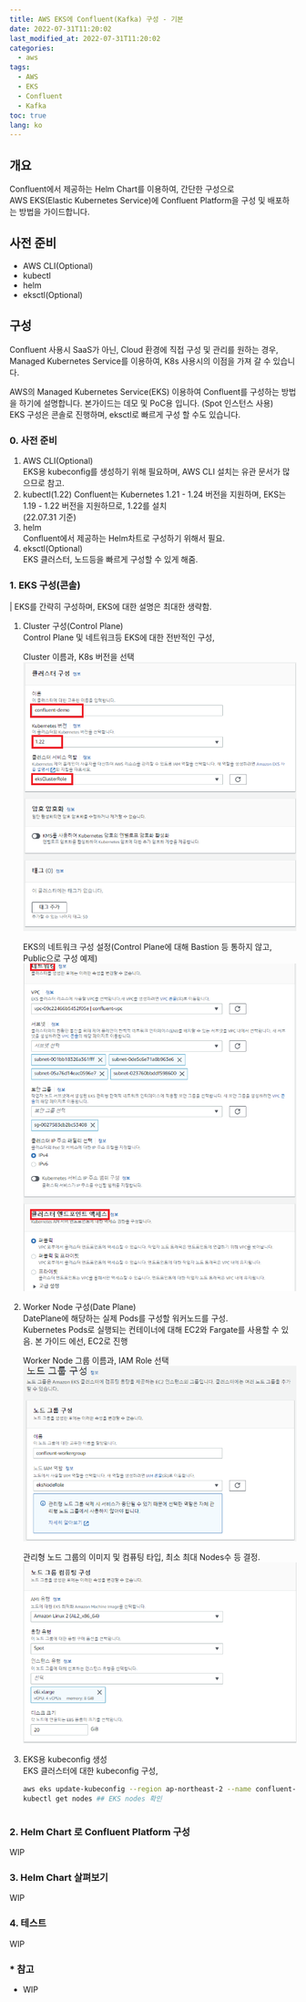 ```yaml
---
title: AWS EKS에 Confluent(Kafka) 구성 - 기본
date: 2022-07-31T11:20:02
last_modified_at: 2022-07-31T11:20:02
categories:
  - aws
tags:
  - AWS
  - EKS
  - Confluent
  - Kafka
toc: true  
lang: ko
---
```


## 개요

Confluent에서 제공하는 Helm Chart를 이용하여, 간단한 구성으로  
AWS EKS(Elastic Kubernetes Service)에 Confluent Platform을 구성 및 배포하는 방법을 가이드합니다.

## 사전 준비

- AWS CLI(Optional)
- kubectl
- helm
- eksctl(Optional)

## 구성

Confluent 사용시 SaaS가 아닌, Cloud 환경에 직접 구성 및 관리를 원하는 경우,  
Managed Kubernetes Service를 이용하여, K8s 사용시의 이점을 가져 갈 수 있습니다.  

AWS의 Managed Kubernetes Service(EKS) 이용하여 Confluent를 구성하는 방법을 하기에 설명합니다.
본가이드는 데모 및 PoC용 입니다. (Spot 인스턴스 사용)  
EKS 구성은 콘솔로 진행하며, eksctl로 빠르게 구성 할 수도 있습니다.


### 0. 사전 준비

1. AWS CLI(Optional)  
  EKS용 kubeconfig를 생성하기 위해 필요하며, AWS CLI 설치는 유관 문서가 많으므로 참고.
2. kubectl(1.22)
   Confluent는 Kubernetes 1.21 - 1.24 버전을 지원하며, EKS는 1.19 - 1.22 버전을 지원하므로, 1.22를 설치  
   (22.07.31 기준)
3. helm  
   Confluent에서 제공하는 Helm차트로 구성하기 위해서 필요.
4. eksctl(Optional)  
   EKS 클러스터, 노드등을 빠르게 구성할 수 있게 해줌.

### 1. EKS 구성(콘솔)
| EKS를 간략히 구성하며, EKS에 대한 설명은 최대한 생략함.

1. Cluster 구성(Control Plane)  
   Control Plane 및 네트워크등 EKS에 대한 전반적인 구성,
   
   Cluster 이름과, K8s 버전을 선택
   ![EKS_1](/img/220731_EKS_1.png)  

   EKS의 네트워크 구성 설정(Control Plane에 대해 Bastion 등 통하지 않고, Public으로 구성 예제)  
   ![EKS_2](/img/220731_EKS_2.png)  

2. Worker Node 구성(Date Plane)  
   DatePlane에 해당하는 실제 Pods를 구성할 워커노드를 구성.  
   Kubernetes Pods로 실행되는 컨테이너에 대해 EC2와 Fargate를 사용할 수 있음. 본 가이드 에선, EC2로 진행

   Worker Node 그룹 이름과, IAM Role 선택
   ![EKS_3](/img/220731_EKS_3.png)  
   
   관리형 노드 그룹의 이미지 및 컴퓨팅 타입, 최소 최대 Nodes수 등 결정.
   ![EKS_4](/img/220731_EKS_4.png)  

3. EKS용 kubeconfig 생성  
EKS 클러스터에 대한 kubeconfig 구성,
   ```bash
   aws eks update-kubeconfig --region ap-northeast-2 --name confluent-demo ## 
   kubectl get nodes ## EKS nodes 확인
   ```
   ```

### 2. Helm Chart 로 Confluent Platform 구성
WIP

### 3. Helm Chart 살펴보기
WIP

### 4. 테스트
WIP

### * 참고
- WIP